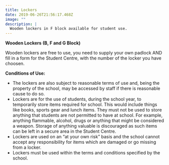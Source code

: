 ```yaml
---
title: Lockers
date: 2019-06-26T21:56:17.468Z
image: ""
description: |
  Wooden lockers in F block available for student use.
---
```

**Wooden Lockers** **(B, F and G Block)**

Wooden lockers are free to use, you need to supply your own padlock AND fill in a form for the Student Centre, with the number of the locker you have choosen.

**Conditions of Use:**

* The lockers are also subject to reasonable terms of use and, being the property of the school, may be accessed by staff if there is reasonable cause to do so.
* Lockers are for the use of students, during the school year, to temporarily store items required for school. This would include things like books, sports gear and lunch items. They must not be used to store anything that students are not permitted to have at school. For example, anything flammable, alcohol, drugs or anything that might be considered a weapon. Storage of anything valuable is discouraged as such items can be left in a secure area in the Student Centre.
* Lockers are used on an “at your own risk” basis and the school cannot accept any responsibility for items which are damaged or go missing from a locker.
* Lockers must be used within the terms and conditions specified by the school.